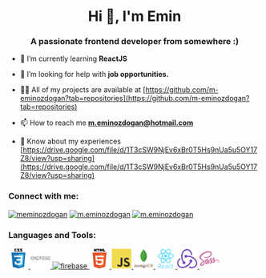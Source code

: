 <h1 align="center">Hi 👋, I'm Emin</h1>
<h3 align="center">A passionate frontend developer from somewhere :)</h3>

- 🌱 I’m currently learning **ReactJS**

- 🤝 I’m looking for help with **job opportunities.**

- 👨‍💻 All of my projects are available at [https://github.com/m-eminozdogan?tab=repositories](https://github.com/m-eminozdogan?tab=repositories)

- 📫 How to reach me **m.eminozdogan@hotmail.com**

- 📄 Know about my experiences [https://drive.google.com/file/d/1T3cSW9NjEv6xBr0T5Hs9nUa5u5OY17Z8/view?usp=sharing](https://drive.google.com/file/d/1T3cSW9NjEv6xBr0T5Hs9nUa5u5OY17Z8/view?usp=sharing)

<h3 align="left">Connect with me:</h3>
<p align="left">
<a href="https://linkedin.com/in/meminozdogan" target="blank"><img align="center" src="https://raw.githubusercontent.com/rahuldkjain/github-profile-readme-generator/master/src/images/icons/Social/linked-in-alt.svg" alt="meminozdogan" height="30" width="40" /></a>
<a href="https://fb.com/m.eminozdogan" target="blank"><img align="center" src="https://raw.githubusercontent.com/rahuldkjain/github-profile-readme-generator/master/src/images/icons/Social/facebook.svg" alt="m.eminozdogan" height="30" width="40" /></a>
<a href="https://instagram.com/m.eminozdogan" target="blank"><img align="center" src="https://raw.githubusercontent.com/rahuldkjain/github-profile-readme-generator/master/src/images/icons/Social/instagram.svg" alt="m.eminozdogan" height="30" width="40" /></a>
</p>

<h3 align="left">Languages and Tools:</h3>
<p align="left"> <a href="https://www.w3schools.com/css/" target="_blank" rel="noreferrer"> <img src="https://raw.githubusercontent.com/devicons/devicon/master/icons/css3/css3-original-wordmark.svg" alt="css3" width="40" height="40"/> </a> <a href="https://expressjs.com" target="_blank" rel="noreferrer"> <img src="https://raw.githubusercontent.com/devicons/devicon/master/icons/express/express-original-wordmark.svg" alt="express" width="40" height="40"/> </a> <a href="https://firebase.google.com/" target="_blank" rel="noreferrer"> <img src="https://www.vectorlogo.zone/logos/firebase/firebase-icon.svg" alt="firebase" width="40" height="40"/> </a> <a href="https://www.w3.org/html/" target="_blank" rel="noreferrer"> <img src="https://raw.githubusercontent.com/devicons/devicon/master/icons/html5/html5-original-wordmark.svg" alt="html5" width="40" height="40"/> </a> <a href="https://developer.mozilla.org/en-US/docs/Web/JavaScript" target="_blank" rel="noreferrer"> <img src="https://raw.githubusercontent.com/devicons/devicon/master/icons/javascript/javascript-original.svg" alt="javascript" width="40" height="40"/> </a> <a href="https://www.mongodb.com/" target="_blank" rel="noreferrer"> <img src="https://raw.githubusercontent.com/devicons/devicon/master/icons/mongodb/mongodb-original-wordmark.svg" alt="mongodb" width="40" height="40"/> </a> <a href="https://reactjs.org/" target="_blank" rel="noreferrer"> <img src="https://raw.githubusercontent.com/devicons/devicon/master/icons/react/react-original-wordmark.svg" alt="react" width="40" height="40"/> </a> <a href="https://redux.js.org" target="_blank" rel="noreferrer"> <img src="https://raw.githubusercontent.com/devicons/devicon/master/icons/redux/redux-original.svg" alt="redux" width="40" height="40"/> </a> <a href="https://sass-lang.com" target="_blank" rel="noreferrer"> <img src="https://raw.githubusercontent.com/devicons/devicon/master/icons/sass/sass-original.svg" alt="sass" width="40" height="40"/> </a> </p>
